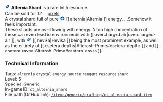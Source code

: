 ![ ](https://raw.githubusercontent.com/Ceterai/Enternia/main/items/generic/crafting/ct_alternia_shard.png) **Alternia Shard** is a rare lvl.5 resource.  
Can be sold for *12* <img src="https://starbounder.org/mediawiki/images/2/21/Pixel.png" width="12" height="16"/> [pixels](https://starbounder.org/Pixel).  
A crystal shard full of pure ![ ](https://raw.githubusercontent.com/Ceterai/Enternia/main/damage/ct_plasma.png) [[ alternia|Alternia ]] energy. ...Somehow it feels important.  
These shards are overflowing with energy. A too high concentration of these can even lead to environments with [[ overcharged air|overcharged-air ]], with ![ ](https://raw.githubusercontent.com/Ceterai/Enternia/main/items/generic/crafting/ct_alternia_shard.png) [[ hevika|Hevika ]] being the most prominent example, as well as the entirety of [[ esetera depths|Alterash-Prime#esetera-depths ]] and [[ esetera caves|Alterash-Prime#esetera-caves ]].

### Technical Information

Tags: `alternia` `crystal` `energy_source` `reagent` `resource` `shard`  
Level: 5  
Species: [Generic](https://starbounder.org/Perfectly_Generic_Item)  
In-game ID: `ct_alternia_shard`  
File path (GitHub link): [`/items/generic/crafting/ct_alternia_shard.item`](https://github.com/Ceterai/Enternia/blob/main/items/generic/crafting/ct_alternia_shard.item)
